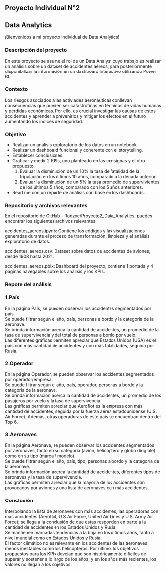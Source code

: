 ## Proyecto Individual N°2

##  Data Analytics

¡Bienvenidos a mi proyecto individual de Data Analytics!

### Descripción del proyecto
En este proyecto se asume el rol de un Data Analyst cuyo trabajo es realizar un análisis sobre un dataset de accidentes aéreos, para posteriormente disponibilizar la información en un dashboard interactivo utilizando Power BI.

### Contexto

Los riesgos asociados a las activiades aeronáuticas conllevan consecuencias que pueden ser catastróficas en términos de vidas humanas y pérdidas económicas. Por ello, es crucial investigar las causas de estos accidentes y aprender a prevenirlos y mitigar los efectos en el futuro aumentando los indices de seguridad.

### Objetivo

- Realizar un análisis exploratorio de los datos en un notebook.
- Realizar un dashboard funcional y coherente con el storytelling.
- Establecer conclusiones.
- Graficar y medir 2 KPIs, uno planteado en las consignas y el otro propuesto.
  1. Evaluar la disminución de un 10% la tasa de fatalidad de la tripulación en los últimos 10 años, comparado a la década anterior.
  2. Evaluar la disminución de un 5% la tasa promedio de supervivientes de los últimos 5 años, comparado con los 5 años anteriores.
- Read me con un reporte de análisis con base en los dashboards.

### Repositorio y archivos relevantes

En el repositorio de GitHub - Rodzxc/Proyecto2_Data_Analytics, puedes encontrar los siguientes archivos relevantes:

accidentes_aereos.ipynb: Contiene los códigos y las visualizaciones generadas durante el proceso de transformación, limpieza y el análisis exploratorio de datos.

accidentes_aereos.csv: Dataset sobre datos de accidentes de aviones, desde 1908 hasta 2021.

accidentes_aereos.pbix: Dashboard del proyecto, contiene 1 portada y 4 páginas navegables sobre los análisis y los KPIs.

### Repote del análisis 

### 1.País

En la página País, se pueden observar los accidentes segmentados por país.<br>
Se puede filtrar según el año, país, personas a bordo y la categoría de la aeronave.<br>
Se brinda información acerca la cantidad de accidentes, un promedio de la tasa de supervivencia y del total de personas a bordo por vuelo.<br>
Las diferentes gráficas permiten apreciar que Estados Unidos (USA) es el país con más cantidad de accidentes y con más fatalidades, seguida por Rusia.

### 2.Operador

En la página Operador, se pueden observar los accidentes segmentados por operador/empresa.<br>
Se puede filtrar según el año, país, operador, personas a bordo y la categoría de la aeronave.<br>
Se brinda información acerca la cantidad de accidentes, un promedio de los pasajeros por vuelo y la tasa de supervivencia.<br>
Las gráficas permiten apreciar que Aeroflot es la empresa con más cantidad de accidentes, seguida por la fuerza aérea estadounidense (U.S. Air Force). Ademàs, otras operadoras de este paìs se encuentran dentro del Top 6. 

### 3.Aeronaves

En la página Aeronave, se pueden observar los accidentes segmentados por aeronaves, tanto en su categoría (avión, helicòptero y globo dirigible) como en su tipo (marca / modelo).<br>
Se puede filtrar según el año, país, tipo, personas a bordo y la categoría de la aeronave.<br>
Se brinda información acerca la cantidad de accidentes, diferentes tipos de aeronaves y la tasa de supervivencia.<br>
Las gráficas permiten apreciar que la mayoría de los accidentes son provocados por aviones y una lista de aeronaves con más accidentes.

### Conclusión
Interpolando la lista de aeronaves con más accidentes, las operadoras con más accidentes (Aeroflot,  U.S Air Force, United Air Lines y U.S. Army Air Force); se llega a la conclusión de que estas responden en parte a la cantidad de accidentes en los Estados Unidos y Rusia.<br>
Se mantienen marcadas tendencias a la baja en los últimos años, tanto a nivel mundial como en Estados Unidos y Rusia.<br>
El factor climático no es relevante en los accidentes de las aeronaves menos inestables como los helicópteros. 
Por último, los objetivos propuestos para los KPIs develan que son históricamente difíciles de superar y sostener a lo largo de los años; y en los años más recientes, los valores no llegan a los objetivos.
